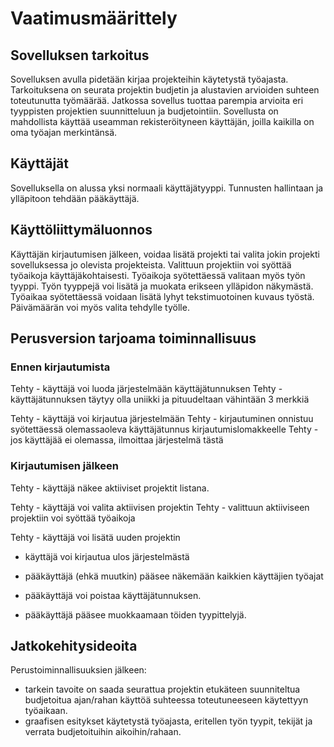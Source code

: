 # Vaatimusmäärittely

## Sovelluksen tarkoitus

Sovelluksen avulla pidetään kirjaa projekteihin käytetystä työajasta. Tarkoituksena on seurata projektin budjetin ja alustavien arvioiden suhteen toteutunutta työmäärää. Jatkossa sovellus tuottaa parempia arvioita eri tyyppisten projektien suunnitteluun ja budjetointiin. Sovellusta on mahdollista käyttää useamman rekisteröityneen käyttäjän, joilla kaikilla on oma työajan merkintänsä.

## Käyttäjät

Sovelluksella on alussa yksi normaali käyttäjätyyppi. Tunnusten hallintaan ja ylläpitoon tehdään pääkäyttäjä.

## Käyttöliittymäluonnos

Käyttäjän kirjautumisen jälkeen, voidaa lisätä projekti tai valita jokin projekti sovelluksessa jo olevista projekteista. Valittuun projektiin voi syöttää työaikoja käyttäjäkohtaisesti. Työaikoja syötettäessä valitaan myös työn tyyppi. Työn tyyppejä voi lisätä ja muokata erikseen ylläpidon näkymästä. Työaikaa syötettäessä voidaan lisätä lyhyt tekstimuotoinen kuvaus työstä. Päivämäärän voi myös valita tehdylle työlle.

## Perusversion tarjoama toiminnallisuus

### Ennen kirjautumista

Tehty - käyttäjä voi luoda järjestelmään käyttäjätunnuksen
Tehty  - käyttäjätunnuksen täytyy olla uniikki ja pituudeltaan vähintään 3 merkkiä

Tehty - käyttäjä voi kirjautua järjestelmään
Tehty  - kirjautuminen onnistuu syötettäessä olemassaoleva käyttäjätunnus kirjautumislomakkeelle
Tehty  - jos käyttäjää ei olemassa, ilmoittaa järjestelmä tästä

### Kirjautumisen jälkeen

Tehty - käyttäjä näkee aktiiviset projektit listana.

Tehty - käyttäjä voi valita aktiivisen projektin
Tehty  - valittuun aktiiviseen projektiin voi syöttää työaikoja

Tehty - käyttäjä voi lisätä uuden projektin

- käyttäjä voi kirjautua ulos järjestelmästä

- pääkäyttäjä (ehkä muutkin) pääsee näkemään kaikkien käyttäjien työajat

- pääkäyttäjä voi poistaa käyttäjätunnuksen.

- pääkäyttäjä pääsee muokkaamaan töiden tyypittelyjä.

## Jatkokehitysideoita

Perustoiminnallisuuksien jälkeen:

- tarkein tavoite on saada seurattua projektin etukäteen suunniteltua budjetoitua ajan/rahan käyttöä suhteessa toteutuneeseen käytettyyn työaikaan.
- graafisen esitykset käytetystä työajasta, eritellen työn tyypit, tekijät ja verrata budjetoituihin aikoihin/rahaan.
